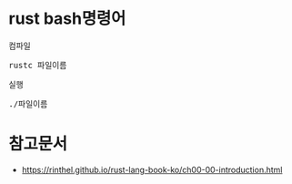 # rust bash명령어
컴파일
<pre>
rustc 파일이름
</pre>
실행
<pre>
./파일이름
</pre>


# 참고문서 
* https://rinthel.github.io/rust-lang-book-ko/ch00-00-introduction.html